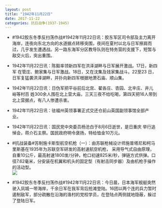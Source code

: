 ```yaml
---
layout: post
title: "1942年11月22日"
date: 2017-11-22
categories: 抗日战争(1937-1945)
---
```


<meta name="referrer" content="no-referrer" />

- #1942胶东冬季反扫荡作战#1942年11月22日讯：胶东军区司令部及主力离开海岸，连夜向东北方向的水道据点转移突围，夜间在夏村以北与日军擦肩而过，几乎发生遭遇战。另一路东海军分区教导队则在特务营的支援下，短暂与敌交火后，突出重围。 

- 1942年11月22日讯：陈毅率领新四军在洪泽湖畔与日军展开激战。17日，新四军 在管庄、鲍家集与日军激战。18日，又在沈集及钱家集战斗。22至23 日，日军复猛袭洪泽湖畔，并扑向新四军根据地萧石庙、顺山集。 

- 1942年11月22日讯：日伪军把平谷前后北宫、翟各庄、杏园、北辛庄、井儿峪等村百 姓300余人围在北上营大庙，三天三夜不给吃喝，第四天把16人带到 北上营据点，有八人惨遭杀害。 

- 1942年11月22日讯：驻福州英领事署正式交还仓前山英国副领事馆全部产业。 

- 1942年11月22日讯：国民党中央委员杨沧白于8月6日逝世，是日重庆 举行追悼会，蒋介石主祭。国民政府明令褒扬，特给恤金10万元。 

- #抗战装备#苏制施卡斯型航空机枪（一）：由苏联枪械设计师施普塔尼和柯马里斯基在1935年为苏联空军研发的高射速航空机枪， 采用导气式自由原理，自重10公斤，最高射速1800发/分钟，枪口初速825米/秒，弹链方式供弹。口径7.62毫米，分安装在机翼和机头的固定型（有射击同步器）及由机枪手操作的活动型。 <br/><img src="https://wx3.sinaimg.cn/large/aca367d8ly1flqmsrx1bej20zk0wpto7.jpg" />

- #1942胶东冬季反扫荡作战#1942年11月22日讯：今日晨，日本海军舰艇突然驶入凤城一带海岸，千余日军在我军背后抢滩登陆。16团以两个连的兵力暂时遏制敌军，部分疏散在沿海的渔村的党校学员，在登陆点两侧就地隐蔽，躲过了登陆日军。 


